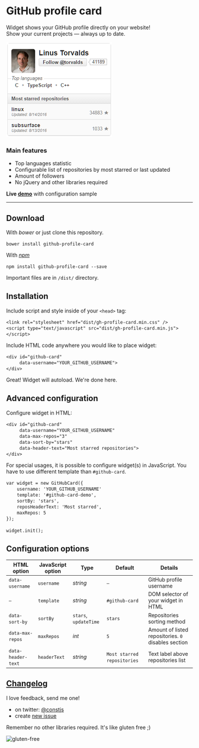 # GitHub profile card

Widget shows your GitHub profile directly on your website!  
Show your current projects — always up to date.

![Screenshot](./docs/screenshot.png)

### Main features

- Top languages statistic
- Configurable list of repositories by most starred or last updated
- Amount of followers
- No jQuery and other libraries required


**Live [**demo**](http://codepen.io/piotrl/full/cwbgJ/)** with configuration sample

---

## Download
With *bower* or just clone this repository.

```
bower install github-profile-card
```

With [*npm*](https://www.npmjs.com/package/github-profile-card)

```
npm install github-profile-card --save
```

Important files are in `/dist/` directory.

## Installation

Include script and style inside of your `<head>` tag:

```
<link rel="stylesheet" href="dist/gh-profile-card.min.css" />
<script type="text/javascript" src="dist/gh-profile-card.min.js"></script>
```

Include HTML code anywhere you would like to place widget: 

```
<div id="github-card"
     data-username="YOUR_GITHUB_USERNAME">
</div>
```

Great! Widget will autoload. We're done here.

## Advanced configuration

Configure widget in HTML:

```
<div id="github-card"
     data-username="YOUR_GITHUB_USERNAME"
     data-max-repos="3"
     data-sort-by="stars"
     data-header-text="Most starred repositories">
</div>
```

For special usages, it is possible to configure widget(s) in JavaScript.
You have to use different template than `#github-card`.

```
var widget = new GitHubCard({
    username: 'YOUR_GITHUB_USERNAME'
    template: '#github-card-demo',
    sortBy: 'stars',
    reposHeaderText: 'Most starred',
    maxRepos: 5
});

widget.init();
```

## Configuration options   

HTML option       | JavaScript option | Type                 | Default        | Details
---               | ---               | ---                  | ---            | ---
`data-username`   | `username`        | *string*			 | `—`            | GitHub profile username
`—`               | `template`        | *string*             | `#github-card` | DOM selector of your widget in HTML
`data-sort-by`    | `sortBy`          | `stars`, `updateTime`| `stars`        | Repositories sorting method
`data-max-repos`  | `maxRepos`        | *int*			     | `5`			  | Amount of listed repositories. `0` disables section
`data-header-text`| `headerText`      | *string*             | `Most starred repositories` | Text label above repositories list                           

## [Changelog](https://github.com/piotrl/github-profile-card/releases)

I love feedback, send me one!

- on twitter: [@constjs](https://twitter.com/constjs) 
- create [new issue](https://github.com/piotrl/github-profile-card/issues/new)

Remember no other libraries required. It's like gluten free ;)

![gluten-free](http://forthebadge.com/images/badges/gluten-free.svg)
